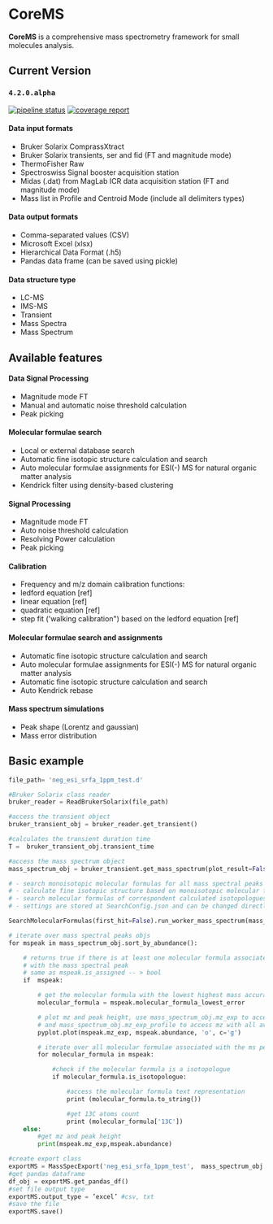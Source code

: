 
# CoreMS

**CoreMS** is a comprehensive mass spectrometry framework for small molecules analysis.

## Current Version

### `4.2.0.alpha`

[![pipeline status](https://gitlab.pnnl.gov/mass-spectrometry/corems/badges/master/pipeline.svg)](https://gitlab.pnnl.gov/corilo/corems/commits/master) [![coverage report](https://gitlab.pnnl.gov/mass-spectrometry/corems/badges/master/coverage.svg)](https://gitlab.pnnl.gov/corilo/corems/commits/master)

#### Data input formats

- Bruker Solarix ComprassXtract
- Bruker Solarix transients, ser and fid (FT and magnitude mode)
- ThermoFisher Raw
- Spectroswiss Signal booster acquisition station
- Midas (.dat) from MagLab ICR data acquisition station (FT and magnitude mode)
- Mass list in Profile and Centroid Mode (include all delimiters types)

#### Data output formats

- Comma-separated values (CSV)
- Microsoft Excel (xlsx)
- Hierarchical Data Format (.h5)
- Pandas data frame (can be saved using pickle) 

#### Data structure type

- LC-MS
- IMS-MS
- Transient
- Mass Spectra
- Mass Spectrum

## Available features

#### Data Signal Processing

- Magnitude mode FT
- Manual and automatic noise threshold calculation
- Peak picking

#### Molecular formulae search

- Local or external database search
- Automatic fine isotopic structure calculation and search
- Auto molecular formulae assignments for ESI(-) MS for natural organic matter analysis
- Kendrick filter using density-based clustering

#### Signal Processing

- Magnitude mode FT
- Auto noise threshold calculation
- Resolving Power calculation
- Peak picking

#### Calibration

- Frequency and m/z domain calibration functions:
- ledford equation [ref]
- linear equation [ref]
- quadratic equation [ref]
- step fit ('walking calibration") based on the ledford equation [ref]

#### Molecular formulae search and assignments

- Automatic fine isotopic structure calculation and search
- Auto molecular formulae assignments for ESI(-) MS for natural organic matter analysis
- Automatic fine isotopic structure calculation and search
- Auto Kendrick rebase

#### Mass spectrum simulations

- Peak shape (Lorentz and gaussian)
- Mass error distribution

## Basic example

```python
file_path= 'neg_esi_srfa_1ppm_test.d'

#Bruker Solarix class reader
bruker_reader = ReadBrukerSolarix(file_path)

#access the transient object
bruker_transient_obj = bruker_reader.get_transient()

#calculates the transient duration time
T =  bruker_transient_obj.transient_time

#access the mass spectrum object
mass_spectrum_obj = bruker_transient.get_mass_spectrum(plot_result=False, auto_process=True)

# - search monoisotopic molecular formulas for all mass spectral peaks
# - calculate fine isotopic structure based on monoisotopic molecular formulas found and current dynamic range
# - search molecular formulas of correspondent calculated isotopologues, 
# - settings are stored at SearchConfig.json and can be changed directly on the file or inside the framework class

SearchMolecularFormulas(first_hit=False).run_worker_mass_spectrum(mass_spectrum_obj)

# iterate over mass spectral peaks objs
for mspeak in mass_spectrum_obj.sort_by_abundance():

    # returns true if there is at least one molecular formula associated
    # with the mass spectral peak
    # same as mspeak.is_assigned -- > bool
    if  mspeak:

        # get the molecular formula with the lowest highest mass accuracy
        molecular_formula = mspeak.molecular_formula_lowest_error

        # plot mz and peak height, use mass_spectrum_obj.mz_exp to access all mz
        # and mass_spectrum_obj.mz_exp_profile to access mz with all available datapoints
        pyplot.plot(mspeak.mz_exp, mspeak.abundance, 'o', c='g')

        # iterate over all molecular formulae associated with the ms peaks obj
        for molecular_formula in mspeak:

            #check if the molecular formula is a isotopologue
            if molecular_formula.is_isotopologue:

                #access the molecular formula text representation
                print (molecular_formula.to_string())

                #get 13C atoms count
                print (molecular_formula['13C'])
    else:
        #get mz and peak height
        print(mspeak.mz_exp,mspeak.abundance)

#create export class
exportMS = MassSpecExport('neg_esi_srfa_1ppm_test',  mass_spectrum_obj.filter_by_sn())
#get pandas dataframe
df_obj = exportMS.get_pandas_df()
#set file output type
exportMS.output_type = ’excel’ #csv, txt
#save the file
exportMS.save()


```